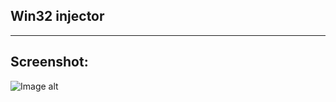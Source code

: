 ## Win32 injector

<hr>

## Screenshot:

![Image alt](https://github.com/sxaxq/win_injector/raw/master/rep_resources/123.png)
